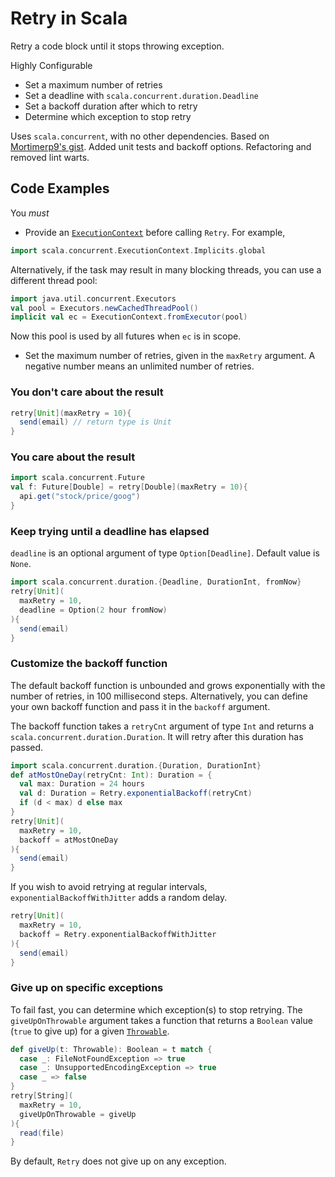 # Retry in Scala
Retry a code block until it stops throwing exception.

Highly Configurable
- Set a maximum number of retries
- Set a deadline with `scala.concurrent.duration.Deadline`
- Set a backoff duration after which to retry
- Determine which exception to stop retry

Uses `scala.concurrent`, with no other dependencies. Based on [Mortimerp9's gist](https://gist.github.com/Mortimerp9/5430595). Added unit tests and backoff options. Refactoring and removed lint warts.
## Code Examples
You *must*
- Provide an [`ExecutionContext`](https://docs.scala-lang.org/overviews/core/futures.html#execution-context) before calling `Retry`. For example,
```scala
import scala.concurrent.ExecutionContext.Implicits.global
```
Alternatively, if the task may result in many blocking threads, you can use a different thread pool:
```scala
import java.util.concurrent.Executors
val pool = Executors.newCachedThreadPool()
implicit val ec = ExecutionContext.fromExecutor(pool)
```
Now this pool is used by all futures when `ec` is in scope.
- Set the maximum number of retries, given in the `maxRetry` argument. A negative number means an unlimited number of retries.
### You don't care about the result
```scala
retry[Unit](maxRetry = 10){
  send(email) // return type is Unit
}
```
### You care about the result
```scala
import scala.concurrent.Future
val f: Future[Double] = retry[Double](maxRetry = 10){
  api.get("stock/price/goog")
}
```
### Keep trying until a deadline has elapsed
`deadline` is an optional argument of type `Option[Deadline]`. Default value is `None`.
```scala
import scala.concurrent.duration.{Deadline, DurationInt, fromNow}
retry[Unit](
  maxRetry = 10,
  deadline = Option(2 hour fromNow)
){
  send(email)
}
```
### Customize the backoff function
The default backoff function is unbounded and grows exponentially with the number of retries, in 100 millisecond steps. Alternatively, you can define your own backoff function and pass it in the `backoff` argument.

The backoff function takes a `retryCnt` argument of type `Int` and returns a `scala.concurrent.duration.Duration`. It will retry after this duration has passed. 
```scala
import scala.concurrent.duration.{Duration, DurationInt}
def atMostOneDay(retryCnt: Int): Duration = {
  val max: Duration = 24 hours
  val d: Duration = Retry.exponentialBackoff(retryCnt)
  if (d < max) d else max
}
retry[Unit](
  maxRetry = 10,
  backoff = atMostOneDay
){
  send(email)
}
```
If you wish to avoid retrying at regular intervals, `exponentialBackoffWithJitter` adds a random delay.
```scala
retry[Unit](
  maxRetry = 10,
  backoff = Retry.exponentialBackoffWithJitter
){
  send(email)
}
```
### Give up on specific exceptions
To fail fast, you can determine which exception(s) to stop retrying. The `giveUpOnThrowable` argument takes a function that returns a `Boolean` value (`true` to give up) for a given [`Throwable`](https://docs.oracle.com/javase/7/docs/api/java/lang/Throwable.html). 
```scala
def giveUp(t: Throwable): Boolean = t match {
  case _: FileNotFoundException => true
  case _: UnsupportedEncodingException => true
  case _ => false
}
retry[String](
  maxRetry = 10,
  giveUpOnThrowable = giveUp
){
  read(file)
}
```
By default, `Retry` does not give up on any exception.
